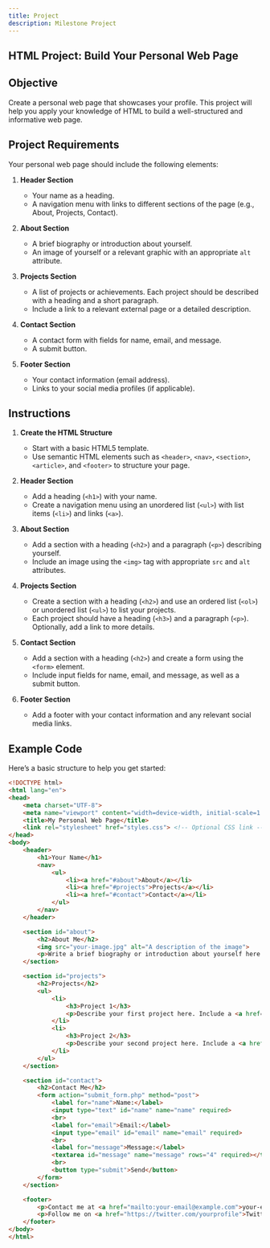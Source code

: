 ```yaml
---
title: Project
description: Milestone Project
---
```


## HTML Project: Build Your Personal Web Page

## Objective

Create a personal web page that showcases your profile. This project will help you apply your knowledge of HTML to build a well-structured and informative web page.

## Project Requirements

Your personal web page should include the following elements:

1. **Header Section**
    - Your name as a heading.
    - A navigation menu with links to different sections of the page (e.g., About, Projects, Contact).

2. **About Section**
    - A brief biography or introduction about yourself.
    - An image of yourself or a relevant graphic with an appropriate `alt` attribute.

3. **Projects Section**
    - A list of projects or achievements. Each project should be described with a heading and a short paragraph.
    - Include a link to a relevant external page or a detailed description.

4. **Contact Section**
    - A contact form with fields for name, email, and message.
    - A submit button.

5. **Footer Section**
    - Your contact information (email address).
    - Links to your social media profiles (if applicable).

## Instructions

1. **Create the HTML Structure**
    - Start with a basic HTML5 template.
    - Use semantic HTML elements such as `<header>`, `<nav>`, `<section>`, `<article>`, and `<footer>` to structure your page.

2. **Header Section**
    - Add a heading (`<h1>`) with your name.
    - Create a navigation menu using an unordered list (`<ul>`) with list items (`<li>`) and links (`<a>`).

3. **About Section**
    - Add a section with a heading (`<h2>`) and a paragraph (`<p>`) describing yourself.
    - Include an image using the `<img>` tag with appropriate `src` and `alt` attributes.

4. **Projects Section**
    - Create a section with a heading (`<h2>`) and use an ordered list (`<ol>`) or unordered list (`<ul>`) to list your projects.
    - Each project should have a heading (`<h3>`) and a paragraph (`<p>`). Optionally, add a link to more details.

5. **Contact Section**
    - Add a section with a heading (`<h2>`) and create a form using the `<form>` element.
    - Include input fields for name, email, and message, as well as a submit button.

6. **Footer Section**
    - Add a footer with your contact information and any relevant social media links.

## Example Code

Here’s a basic structure to help you get started:

```html
<!DOCTYPE html>
<html lang="en">
<head>
    <meta charset="UTF-8">
    <meta name="viewport" content="width=device-width, initial-scale=1.0">
    <title>My Personal Web Page</title>
    <link rel="stylesheet" href="styles.css"> <!-- Optional CSS link -->
</head>
<body>
    <header>
        <h1>Your Name</h1>
        <nav>
            <ul>
                <li><a href="#about">About</a></li>
                <li><a href="#projects">Projects</a></li>
                <li><a href="#contact">Contact</a></li>
            </ul>
        </nav>
    </header>

    <section id="about">
        <h2>About Me</h2>
        <img src="your-image.jpg" alt="A description of the image">
        <p>Write a brief biography or introduction about yourself here.</p>
    </section>

    <section id="projects">
        <h2>Projects</h2>
        <ul>
            <li>
                <h3>Project 1</h3>
                <p>Describe your first project here. Include a <a href="https://example.com">link</a> if applicable.</p>
            </li>
            <li>
                <h3>Project 2</h3>
                <p>Describe your second project here. Include a <a href="https://example.com">link</a> if applicable.</p>
            </li>
        </ul>
    </section>

    <section id="contact">
        <h2>Contact Me</h2>
        <form action="submit_form.php" method="post">
            <label for="name">Name:</label>
            <input type="text" id="name" name="name" required>
            <br>
            <label for="email">Email:</label>
            <input type="email" id="email" name="email" required>
            <br>
            <label for="message">Message:</label>
            <textarea id="message" name="message" rows="4" required></textarea>
            <br>
            <button type="submit">Send</button>
        </form>
    </section>

    <footer>
        <p>Contact me at <a href="mailto:your-email@example.com">your-email@example.com</a></p>
        <p>Follow me on <a href="https://twitter.com/yourprofile">Twitter</a> | <a href="https://linkedin.com/in/yourprofile">LinkedIn</a></p>
    </footer>
</body>
</html>
```